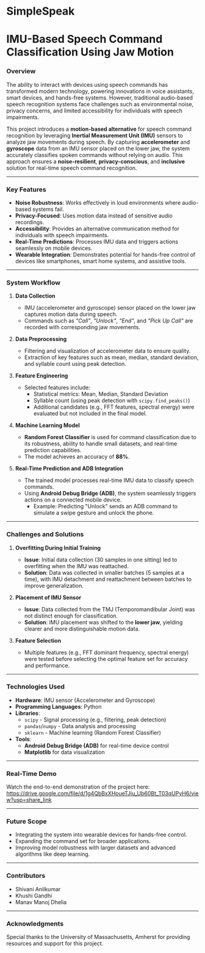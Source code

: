 # SimpleSpeak
# **IMU-Based Speech Command Classification Using Jaw Motion**

### **Overview**  
The ability to interact with devices using speech commands has transformed modern technology, powering innovations in voice assistants, smart devices, and hands-free systems. However, traditional audio-based speech recognition systems face challenges such as environmental noise, privacy concerns, and limited accessibility for individuals with speech impairments.  

This project introduces a **motion-based alternative** for speech command recognition by leveraging **Inertial Measurement Unit (IMU)** sensors to analyze jaw movements during speech. By capturing **accelerometer** and **gyroscope** data from an IMU sensor placed on the lower jaw, the system accurately classifies spoken commands without relying on audio. This approach ensures a **noise-resilient**, **privacy-conscious**, and **inclusive** solution for real-time speech command recognition.

---

### **Key Features**  
- **Noise Robustness**: Works effectively in loud environments where audio-based systems fail.  
- **Privacy-Focused**: Uses motion data instead of sensitive audio recordings.  
- **Accessibility**: Provides an alternative communication method for individuals with speech impairments.  
- **Real-Time Predictions**: Processes IMU data and triggers actions seamlessly on mobile devices.  
- **Wearable Integration**: Demonstrates potential for hands-free control of devices like smartphones, smart home systems, and assistive tools.  

---

### **System Workflow**  

1. **Data Collection**  
   - IMU (accelerometer and gyroscope) sensor placed on the lower jaw captures motion data during speech.  
   - Commands such as *"Call"*, *"Unlock"*, *"End"*, and *"Pick Up Call"* are recorded with corresponding jaw movements.  

2. **Data Preprocessing**  
   - Filtering and visualization of accelerometer data to ensure quality.  
   - Extraction of key features such as mean, median, standard deviation, and syllable count using peak detection.  

3. **Feature Engineering**  
   - Selected features include:
     - Statistical metrics: Mean, Median, Standard Deviation  
     - Syllable count (using peak detection with `scipy.find_peaks()`)  
     - Additional candidates (e.g., FFT features, spectral energy) were evaluated but not included in the final model.  

4. **Machine Learning Model**  
   - **Random Forest Classifier** is used for command classification due to its robustness, ability to handle small datasets, and real-time prediction capabilities.  
   - The model achieves an accuracy of **88%**.  

5. **Real-Time Prediction and ADB Integration**  
   - The trained model processes real-time IMU data to classify speech commands.  
   - Using **Android Debug Bridge (ADB)**, the system seamlessly triggers actions on a connected mobile device.  
     - Example: Predicting "Unlock" sends an ADB command to simulate a swipe gesture and unlock the phone.  

---

### **Challenges and Solutions**  

1. **Overfitting During Initial Training**  
   - **Issue**: Initial data collection (30 samples in one sitting) led to overfitting when the IMU was reattached.  
   - **Solution**: Data was collected in smaller batches (5 samples at a time), with IMU detachment and reattachment between batches to improve generalization.  

2. **Placement of IMU Sensor**  
   - **Issue**: Data collected from the TMJ (Temporomandibular Joint) was not distinct enough for classification.  
   - **Solution**: IMU placement was shifted to the **lower jaw**, yielding clearer and more distinguishable motion data.  

3. **Feature Selection**  
   - Multiple features (e.g., FFT dominant frequency, spectral energy) were tested before selecting the optimal feature set for accuracy and performance.

---

### **Technologies Used**  
- **Hardware**: IMU sensor (Accelerometer and Gyroscope)  
- **Programming Languages**: Python  
- **Libraries**:  
   - `scipy` - Signal processing (e.g., filtering, peak detection)  
   - `pandas`/`numpy` - Data analysis and processing  
   - `sklearn` - Machine learning (Random Forest Classifier)  
- **Tools**:  
   - **Android Debug Bridge (ADB)** for real-time device control  
   - **Matplotlib** for data visualization  

---

### **Real-Time Demo**  
Watch the end-to-end demonstration of the project here:  
https://drive.google.com/file/d/1g4QbBxXHoueTJju_Ub60Bt_T03qUPyH6/view?usp=share_link

---

### **Future Scope**  
- Integrating the system into wearable devices for hands-free control.  
- Expanding the command set for broader applications.  
- Improving model robustness with larger datasets and advanced algorithms like deep learning.  

---

### **Contributors**  
- Shivani Anilkumar
- Khushi Gandhi
- Manav Manoj Dhelia 
---

### **Acknowledgments**  
Special thanks to the University of Massachusetts, Amherst for providing resources and support for this project.  
